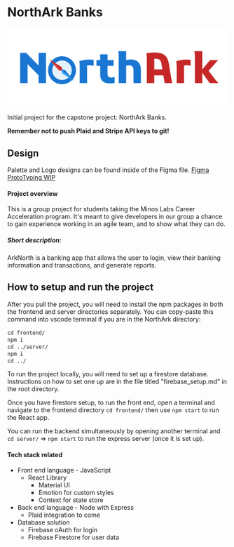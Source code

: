 # NorthArk Banks

![NorthArk Logo](frontend/src/assets/NorthArk_TypeLogo.svg)

Initial project for the capstone project: NorthArk Banks.

**Remember not to push Plaid and Stripe API keys to git!**

## Design 
Palette and Logo designs can be found inside of the Figma file.
[Figma ProtoTyping WIP](https://www.figma.com/file/UMI1G9rYU3Sd6FDTomnjsB/NorthArk-Banks?node-id=0%3A1)


#### Project overview
This is a group project for students taking the Minos Labs Career Acceleration program. It's meant to give developers in our group a chance to gain experience working in an agile team, and to show what they can do.

##### **Short description**:
ArkNorth is a banking app that allows the user to login, view their banking information and transactions, and generate reports.

## How to setup and run the project
After you pull the project, you will need to install the npm packages in both the frontend and server directories separately. You can copy-paste this command into vscode terminal if you are in the NorthArk directory: 
```
cd frontend/
npm i
cd ../server/
npm i
cd ../
```

To run the project locally, you will need to set up a firestore database. Instructions on how to set one up are in the file titled "firebase_setup.md" in the root directory.

Once you have firestore setup, to run the front end, open a terminal and navigate to the frontend directory ```cd frontend/``` then use ```npm start``` to run the React app.

You can run the backend simultaneously by opening another terminal and ```cd server/``` => ```npm start``` to run the express server (once it is set up).

#### Tech stack related
- Front end language - JavaScript
  - React Library
    - Material UI
    - Emotion for custom styles
    - Context for state store
- Back end language - Node with Express
  - Plaid integration to come
- Database solution
  - Firebase oAuth for login
  - Firebase Firestore for user data
